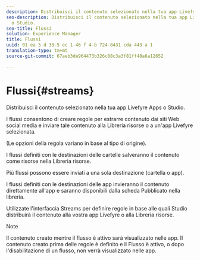 ```yaml
---
description: Distribuisci il contenuto selezionato nella tua app Livefyre Apps o Studio.
seo-description: Distribuisci il contenuto selezionato nella tua app Livefyre Apps
  o Studio.
seo-title: Flussi
solution: Experience Manager
title: Flussi
uuid: 01 ea 5 d 33-5 ec 1-46 f 4-b 724-8431 cda 443 a 1
translation-type: tm+mt
source-git-commit: 67aeb3de964473b326c88c3a3f81ff48a6a12652

---
```



# Flussi{#streams}

Distribuisci il contenuto selezionato nella tua app Livefyre Apps o Studio.

I flussi consentono di creare regole per estrarre contenuto dai siti Web social media e inviare tale contenuto alla Libreria risorse o a un'app Livefyre selezionata.

(Le opzioni della regola variano in base al tipo di origine).

I flussi definiti con le destinazioni delle cartelle salveranno il contenuto come risorse nella Libreria risorse.

Più flussi possono essere inviati a una sola destinazione (cartella o app).

I flussi definiti con le destinazioni delle app invieranno il contenuto direttamente all'app e saranno disponibili dalla scheda Pubblicato nella libreria.

Utilizzate l'interfaccia Streams per definire regole in base alle quali Studio distribuirà il contenuto alla vostra app Livefyre o alla Libreria risorse.

>[!NOTE]
>
>Il contenuto creato mentre il flusso è attivo sarà visualizzato nelle app. Il contenuto creato prima delle regole è definito e il Flusso è attivo, o dopo l'disabilitazione di un flusso, non verrà visualizzato nelle app.

